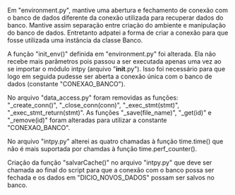 Em "environment.py", mantive uma abertura e fechamento de conexão com o banco de dados diferente da conexão utilizada para recuperar dados do banco. Mantive assim separação entre criação do ambiente e manipulação do banco de dados. Entretanto adpatei a forma de criar a conexão para que fosse utilizada uma instância da classe Banco.

A função "init_env()" definida em "environment.py" foi alterada. Ela não recebe mais parâmetros pois passou a ser executada apenas uma vez ao se importar o módulo intpy (arquivo "__init__.py"). Isso foi necessário para que logo em seguida pudesse ser aberta a conexão única com o banco de dados (constante "CONEXAO_BANCO").

No arquivo "data_access.py" foram removidas as funções: "_create_conn()", "_close_conn(conn)", "_exec_stmt(stmt)", "_exec_stmt_return(stmt)". As funções "_save(file_name)", "_get(id)" e "_remove(id)" foram alteradas para utilizar a constante "CONEXAO_BANCO".

No arquivo "intpy.py" alterei as quatro chamadas à função time.time() que não é mais suportada por chamdas à função time.perf_counter().

Criação da função "salvarCache()" no arquivo "intpy.py" que deve ser chamada ao final do script para que a conexão com o banco possa ser fechada e os dados em "DICIO_NOVOS_DADOS" possam ser salvos no banco.